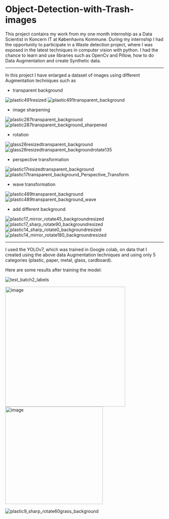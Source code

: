 # Object-Detection-with-Trash-images

This project contains my work from my one month internship as a Data Scientist in Koncern IT at Københavns Kommune. During my internship I had the opportunity to participate in a Waste detection project, where I was exposed in the latest techniques in computer vision with python. I had the chance to learn and use libraries such as OpenCv and Pillow, how to do Data Augmentation and create Synthetic data.

---
In this project I have enlarged a dataset of images using different Augmentation techniques such as

- transparent background

![plastic491resized](https://user-images.githubusercontent.com/110908916/183945998-e839e860-fc49-4f9e-bdd4-d67edb3968a5.png)  ![plastic491transparent_background](https://user-images.githubusercontent.com/110908916/183946413-06186662-7865-43b9-9eec-0f08ada312d0.png)

- image sharpening

![plastic287transparent_background](https://user-images.githubusercontent.com/110908916/183970660-ea236313-5075-4e32-bf0d-e12a32314be3.png) ![plastic287transparent_background_sharpened](https://user-images.githubusercontent.com/110908916/183970936-8f34f97b-0ecb-43e7-b1f9-c4083bdd1b50.png)

- rotation

![glass26resizedtransparent_background](https://user-images.githubusercontent.com/110908916/183957692-ee892513-6c9a-4a1d-9194-f297703c699a.png) ![glass26resizedtransparent_backgroundrotate135](https://user-images.githubusercontent.com/110908916/183957883-2dae7a96-a79f-473e-857f-25667669fe25.png)


- perspective transformation

![plastic17resizedtransparent_background](https://user-images.githubusercontent.com/110908916/183968403-d9df29ee-12f5-48cc-8e1b-978bf5bcc8bb.png) ![plastic17transparent_background_Perspective_Transform](https://user-images.githubusercontent.com/110908916/183966285-75ddde10-06ff-4f5a-a7eb-aa04f7d54163.png)



- wave transformation

![plastic489transparent_background](https://user-images.githubusercontent.com/110908916/183955476-9603f05b-9811-461b-a5f5-01278b0b1687.png) ![plastic489transparent_background_wave](https://user-images.githubusercontent.com/110908916/183955787-1382aff6-ca1e-4be6-b275-09c220b4166b.png)

- add different background


![plastic17_mirror_rotate45_backgroundresized](https://user-images.githubusercontent.com/110908916/183963834-a51041fd-d0df-405c-9606-b113056200b7.png) ![plastic17_sharp_rotate90_backgroundresized](https://user-images.githubusercontent.com/110908916/183963952-db18759f-7ab8-49ff-b4a4-6b03687b7015.png) ![plastic14_sharp_rotate0_backgroundresized](https://user-images.githubusercontent.com/110908916/183964250-75ce6371-f9a1-444a-be78-015bd9213b73.png) ![plastic14_mirror_rotate180_backgroundresized](https://user-images.githubusercontent.com/110908916/183964323-dcb60b2c-58d3-4670-9d4a-b59667b68276.png)

---

I used the YOLOv7, which was trained in Google colab, on data that I created using the above data Augmentation techniques and using only 5 categories (plastic, paper, metal, glass, cardboard).

Here are some results after training the model:

![test_batch2_labels](https://user-images.githubusercontent.com/110908916/183973298-30d9985f-960a-4c30-8a66-f0db9b665b6a.jpg)

<img width="381" alt="image" src="https://user-images.githubusercontent.com/110908916/183974145-ce5f659b-182f-498e-a3c0-562b452d9ccc.png">   <img width="310" alt="image" src="https://user-images.githubusercontent.com/110908916/183974415-5481c5bd-9c77-41b9-beb7-3f42a0900b41.png">

![plastic9_sharp_rotate60grass_background](https://user-images.githubusercontent.com/110908916/184097553-77351437-aed0-4ab2-b5d8-5cd6f1901c49.png)







